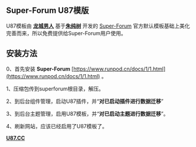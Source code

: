 ## Super-Forum U87模版

U87模板由 [**龙城男人**](https://u87.cc) 基于[**朱纯树**](https://github.com/zhuchunshu) 开发的 [Super-Forum](https://github.com/zhuchunshu/super-forum) 官方默认模板基础上美化完善而来，所以免费提供给Super-Forum用户使用。

## 安装方法

0、首先安装 **Super-Forum** [https://www.runpod.cn/docs/1/1.html](https://www.runpod.cn/docs/1/1.html) 。

1、压缩包传到superforum根目录，解压。

2、到后台组件管理，启动U87插件，并“**对已启动插件进行数据迁移**”

3、到后台主题管理，启用U87模板，并“**对已启动主题进行数据迁移**”。

4、刷新网站，应该已经启用了U87模板了。


[**U87.CC**](https://u87.cc)
